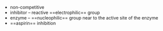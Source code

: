 + non-competitive
+ inhibitor – reactive ==electrophilic== group
+ enzyme – ==nucleophilic== group near to the active site of the enzyme ​
+ ==aspirin== inhibition


